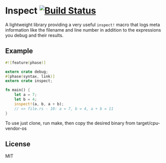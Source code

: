 # Inspect [![Build Status](https://secure.travis-ci.org/reem/rust-inspect.png?branch=master)](https://travis-ci.org/reem/rust-inspect)

A lightweight library providing a very useful `inspect!` macro that
logs meta information like the filename and line number in addition
to the expressions you debug and their results.

## Example

```rust
#![feature(phase)]

extern crate debug;
#[phase(syntax, link)]
extern crate inspect;

fn main() {
    let a = 7;
    let b = 4;
    inspect!(a, b, a + b);
    // => file.rs - 10: a = 7, b = 4, a + b = 11
}
```

To use just clone, run make, then copy the desired binary from
target/cpu-vendor-os

## License

MIT
